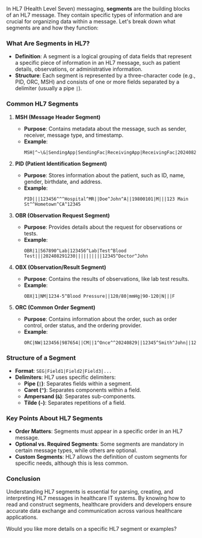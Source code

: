 In HL7 (Health Level Seven) messaging, **segments** are the building blocks of an HL7 message. They contain specific types of information and are crucial for organizing data within a message. Let's break down what segments are and how they function:

### What Are Segments in HL7?

- **Definition**: A segment is a logical grouping of data fields that represent a specific piece of information in an HL7 message, such as patient details, observations, or administrative information.
- **Structure**: Each segment is represented by a three-character code (e.g., PID, ORC, MSH) and consists of one or more fields separated by a delimiter (usually a pipe `|`).

### Common HL7 Segments

1. **MSH (Message Header Segment)**  
   - **Purpose**: Contains metadata about the message, such as sender, receiver, message type, and timestamp.
   - **Example**:  
     ```
     MSH|^~\&|SendingApp|SendingFac|ReceivingApp|ReceivingFac|202408291200||ADT^A01|123456|P|2.3
     ```

2. **PID (Patient Identification Segment)**  
   - **Purpose**: Stores information about the patient, such as ID, name, gender, birthdate, and address.
   - **Example**:  
     ```
     PID|||123456^^^Hospital^MR||Doe^John^A||19800101|M|||123 Main St^^Hometown^CA^12345
     ```

3. **OBR (Observation Request Segment)**  
   - **Purpose**: Provides details about the request for observations or tests.
   - **Example**:  
     ```
     OBR|1|567890^Lab|123456^Lab|Test^Blood Test|||202408291230||||||||||12345^Doctor^John
     ```

4. **OBX (Observation/Result Segment)**  
   - **Purpose**: Contains the results of observations, like lab test results.
   - **Example**:  
     ```
     OBX|1|NM|1234-5^Blood Pressure||120/80|mmHg|90-120|N|||F
     ```

5. **ORC (Common Order Segment)**  
   - **Purpose**: Contains information about the order, such as order control, order status, and the ordering provider.
   - **Example**:  
     ```
     ORC|NW|123456|987654||CM||1^Once^^20240829||12345^Smith^John||12345^Doe^Jane
     ```

### Structure of a Segment

- **Format**: `SEG|Field1|Field2|Field3|...`
- **Delimiters**: HL7 uses specific delimiters:
  - **Pipe (`|`)**: Separates fields within a segment.
  - **Caret (`^`)**: Separates components within a field.
  - **Ampersand (`&`)**: Separates sub-components.
  - **Tilde (`~`)**: Separates repetitions of a field.

### Key Points About HL7 Segments

- **Order Matters**: Segments must appear in a specific order in an HL7 message.
- **Optional vs. Required Segments**: Some segments are mandatory in certain message types, while others are optional.
- **Custom Segments**: HL7 allows the definition of custom segments for specific needs, although this is less common.

### Conclusion

Understanding HL7 segments is essential for parsing, creating, and interpreting HL7 messages in healthcare IT systems. By knowing how to read and construct segments, healthcare providers and developers ensure accurate data exchange and communication across various healthcare applications.

Would you like more details on a specific HL7 segment or examples?
